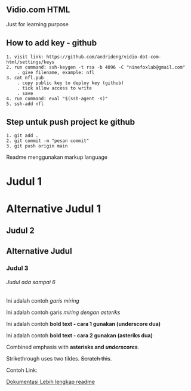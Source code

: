 ## Vidio.com HTML
Just for learning purpose

## How to add key - github

```
1. visit link: https://github.com/andrideng/vidio-dot-com-html/settings/keys
2. run command: ssh-keygen -t rsa -b 4096 -C "ninefoxlab@gmail.com"
    . give filename, example: nfl
3. cat nfl.pub
    . copy public key to deploy key (github)
    . tick allow access to write
    . save
4. run command: eval "$(ssh-agent -s)"
5. ssh-add nfl
```

## Step untuk push project ke github
```
1. git add .
2. git commit -m "pesan commit"
3. git push origin main
```

Readme menggunakan markup language

# Judul 1
Alternative Judul 1
===================

## Judul 2
Alternative Judul
-----------------

### Judul 3

###### Judul ada sampai 6


Ini adalah contoh _garis miring_ 

Ini adalah contoh garis *miring dengan asteriks*

Ini adalah contoh __bold text - cara 1 gunakan (underscore dua)__

Ini adalah contoh **bold text - cara 2 gunakan (asteriks dua)**

Combined emphasis with **asterisks and _underscores_**.

Strikethrough uses two tildes. ~~Scratch this~~.


Contoh Link:

[Dokumentasi Lebih lengkap readme](https://github.com/adam-p/markdown-here/wiki/Markdown-Cheatsheet)